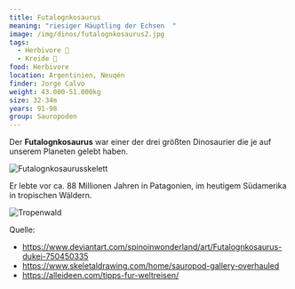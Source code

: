 ```yaml
---
title: Futalognkosaurus
meaning: "riesiger Häuptling der Echsen  "
image: /img/dinos/futalognkosaurus2.jpg
tags:
  - Herbivore 🌿
  - Kreide 🦴
food: Herbivore
location: Argentinien, Neuqén
finder: Jorge Calvo
weight: 43.000-51.000kg
size: 32-34m
years: 91-98
group: Sauropoden
---
```

Der **Futalognkosaurus** war einer der drei größten Dinosaurier die je auf unserem Planeten gelebt haben.

![Futalognkosaurusskelett](/img/dinos/futalognkosaurus.jpg)

 Er lebte vor ca. 88 Millionen Jahren in Patagonien, im heutigem Südamerika in tropischen Wäldern.  

![Tropenwald](/img/dinos/tropenwald.png)

Quelle:

* <https://www.deviantart.com/spinoinwonderland/art/Futalognkosaurus-dukei-750450335>
* <https://www.skeletaldrawing.com/home/sauropod-gallery-overhauled>
* <https://alleideen.com/tipps-fur-weltreisen/>